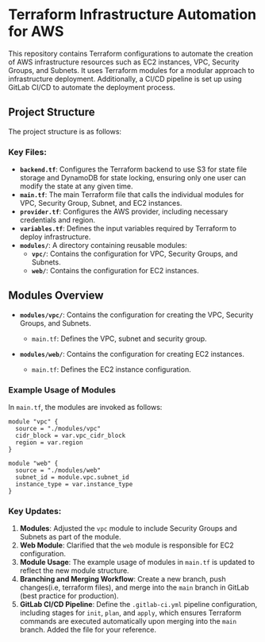 # Terraform Infrastructure Automation for AWS

This repository contains Terraform configurations to automate the creation of AWS infrastructure resources such as EC2 instances, VPC, Security Groups, and Subnets. It uses Terraform modules for a modular approach to infrastructure deployment. Additionally, a CI/CD pipeline is set up using GitLab CI/CD to automate the deployment process.

## Project Structure

The project structure is as follows:


### Key Files:

- **`backend.tf`**: Configures the Terraform backend to use S3 for state file storage and DynamoDB for state locking, ensuring only one user can modify the state at any given time.
- **`main.tf`**: The main Terraform file that calls the individual modules for VPC, Security Group, Subnet, and EC2 instances.
- **`provider.tf`**: Configures the AWS provider, including necessary credentials and region.
- **`variables.tf`**: Defines the input variables required by Terraform to deploy infrastructure.
- **`modules/`**: A directory containing reusable modules:
  - **`vpc/`**: Contains the configuration for VPC, Security Groups, and Subnets.
  - **`web/`**: Contains the configuration for EC2 instances.

## Modules Overview

- **`modules/vpc/`**: Contains the configuration for creating the VPC, Security Groups, and Subnets.
  - `main.tf`: Defines the VPC, subnet and security group.
  
- **`modules/web/`**: Contains the configuration for creating EC2 instances.
  - `main.tf`: Defines the EC2 instance configuration.
 
### Example Usage of Modules

In `main.tf`, the modules are invoked as follows:

```hcl
module "vpc" {
  source = "./modules/vpc"
  cidr_block = var.vpc_cidr_block
  region = var.region
}

module "web" {
  source = "./modules/web"
  subnet_id = module.vpc.subnet_id
  instance_type = var.instance_type
}
```

### Key Updates:
1. **Modules**: Adjusted the `vpc` module to include Security Groups and Subnets as part of the module.
2. **Web Module**: Clarified that the `web` module is responsible for EC2 configuration.
3. **Module Usage**: The example usage of modules in `main.tf` is updated to reflect the new module structure.
4. **Branching and Merging Workflow**: Create a new branch, push changes(i.e, terraform files), and merge into the `main` branch in GitLab (best practice for production).
5. **GitLab CI/CD Pipeline**: Define the `.gitlab-ci.yml` pipeline configuration, including stages for `init`, `plan`, and `apply`, which ensures Terraform commands are executed automatically upon merging into the `main` branch. Added the file for your reference. 







